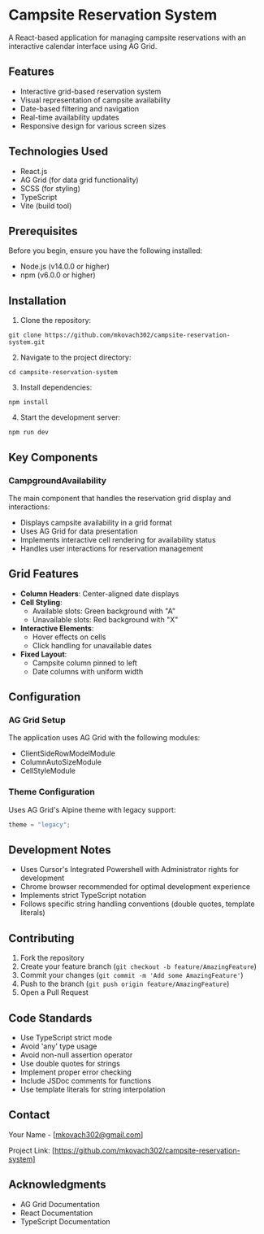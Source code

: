 # Campsite Reservation System

A React-based application for managing campsite reservations with an interactive calendar interface using AG Grid.

## Features

- Interactive grid-based reservation system
- Visual representation of campsite availability
- Date-based filtering and navigation
- Real-time availability updates
- Responsive design for various screen sizes

## Technologies Used

- React.js
- AG Grid (for data grid functionality)
- SCSS (for styling)
- TypeScript
- Vite (build tool)

## Prerequisites

Before you begin, ensure you have the following installed:

- Node.js (v14.0.0 or higher)
- npm (v6.0.0 or higher)

## Installation

1. Clone the repository:

```
git clone https://github.com/mkovach302/campsite-reservation-system.git
```

2. Navigate to the project directory:

```
cd campsite-reservation-system
```

3. Install dependencies:

```
npm install
```

4. Start the development server:

```
npm run dev
```

## Key Components

### CampgroundAvailability

The main component that handles the reservation grid display and interactions:

- Displays campsite availability in a grid format
- Uses AG Grid for data presentation
- Implements interactive cell rendering for availability status
- Handles user interactions for reservation management

## Grid Features

- **Column Headers**: Center-aligned date displays
- **Cell Styling**:
  - Available slots: Green background with "A"
  - Unavailable slots: Red background with "X"
- **Interactive Elements**:
  - Hover effects on cells
  - Click handling for unavailable dates
- **Fixed Layout**:
  - Campsite column pinned to left
  - Date columns with uniform width

## Configuration

### AG Grid Setup

The application uses AG Grid with the following modules:

- ClientSideRowModelModule
- ColumnAutoSizeModule
- CellStyleModule

### Theme Configuration

Uses AG Grid's Alpine theme with legacy support:

```javascript
theme = "legacy";
```

## Development Notes

- Uses Cursor's Integrated Powershell with Administrator rights for development
- Chrome browser recommended for optimal development experience
- Implements strict TypeScript notation
- Follows specific string handling conventions (double quotes, template literals)

## Contributing

1. Fork the repository
2. Create your feature branch (`git checkout -b feature/AmazingFeature`)
3. Commit your changes (`git commit -m 'Add some AmazingFeature'`)
4. Push to the branch (`git push origin feature/AmazingFeature`)
5. Open a Pull Request

## Code Standards

- Use TypeScript strict mode
- Avoid 'any' type usage
- Avoid non-null assertion operator
- Use double quotes for strings
- Implement proper error checking
- Include JSDoc comments for functions
- Use template literals for string interpolation

## Contact

Your Name - [mkovach302@gmail.com]

Project Link: [https://github.com/mkovach302/campsite-reservation-system]

## Acknowledgments

- AG Grid Documentation
- React Documentation
- TypeScript Documentation
